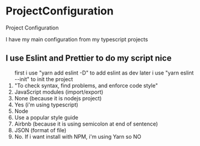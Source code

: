 # ProjectConfiguration
Project Configuration

I have my main configuration from my typescript projects

## I use Eslint and Prettier to do my script nice

<ol> 
  first i use "yarn add eslint -D" to add eslint as dev
  later i use "yarn eslint --init" to init the project
  <li>"To check syntax, find problems, and enforce code style"</li>
  <li>JavaScript modules (import/export)</li>
  <li>None (because it is nodejs project)</li>
  <li>Yes (i'm using typescript)</li>
  <li>Node</li>
  <li>Use a popular style guide</li>
  <li>Airbnb (because it is using semicolon at end of sentence)</li>
  <li>JSON (format of file)</li>
  <li>No. If i want install with NPM, i'm using Yarn so NO</li>
</ol>
